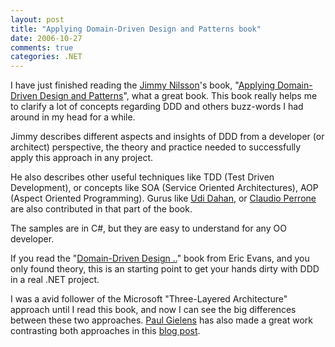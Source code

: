 ```yaml
---
layout: post
title: "Applying Domain-Driven Design and Patterns book"
date: 2006-10-27
comments: true
categories: .NET
---
```


I have just finished reading the [Jimmy
Nilsson](http://www.jnsk.se/weblog/)'s book, "[Applying Domain-Driven
Design and
Patterns](http://www.amazon.com/Applying-Domain-Driven-Design-Patterns-Examples/dp/0321268202)",
what a great book. This book really helps me to clarify a lot of
concepts regarding DDD and others buzz-words I had around in my head for
a while.

Jimmy describes different aspects and insights of DDD from a developer
(or architect) perspective, the theory and practice needed to
successfully apply this approach in any project.  

He also describes other useful techniques like TDD (Test Driven
Development), or concepts like SOA (Service Oriented Architectures), AOP
(Aspect Oriented Programming). Gurus like [Udi
Dahan](http://udidahan.weblogs.us/), or [Claudio
Perrone](http://developers.ie/blogs/cperrone/) are also contributed in
that part of the book.

The samples are in C\#, but they are easy to understand for any OO
developer.

If you read the "[Domain-Driven Design
..](http://www.amazon.com/Domain-Driven-Design-Tackling-Complexity-Software/dp/0321125215)"
book from Eric Evans, and you only found theory, this is an starting
point to get your hands dirty with DDD in a real .NET project. 

I was a avid follower of the Microsoft "Three-Layered Architecture"
approach until I read this book, and now I can see the big differences
between these two approaches. [Paul Gielens](/pgielens) has also made a
great work contrasting both approaches in this [blog
post](/pgielens/archive/2006/08/08/Organizing-Domain-Logic.aspx).

